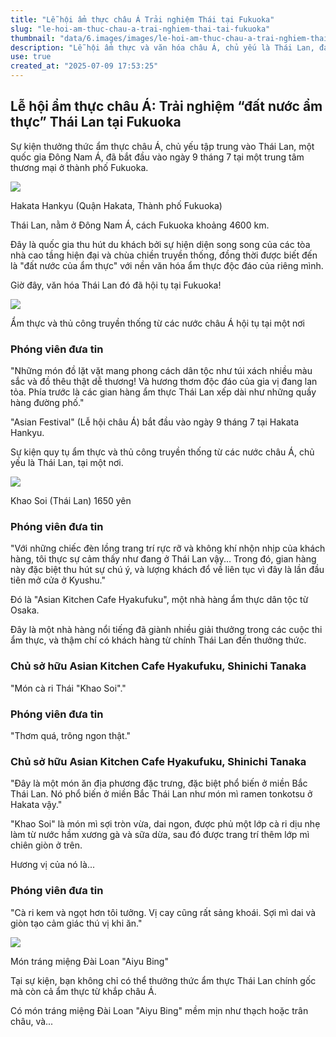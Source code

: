 ```yaml
---
title: "Lễ hội ẩm thực châu Á Trải nghiệm Thái tại Fukuoka"
slug: "le-hoi-am-thuc-chau-a-trai-nghiem-thai-tai-fukuoka"
thumbnail: "data/6.images/images/le-hoi-am-thuc-chau-a-trai-nghiem-thai-tai-fukuoka.webp"
description: "Lễ hội ẩm thực và văn hóa châu Á, chủ yếu là Thái Lan, đang diễn ra tại Fukuoka, Nhật Bản, mang đến trải nghiệm ẩm thực độc đáo và thủ công truyền thống."
use: true
created_at: "2025-07-09 17:53:25"
---
```


## Lễ hội ẩm thực châu Á: Trải nghiệm “đất nước ẩm thực” Thái Lan tại Fukuoka

Sự kiện thưởng thức ẩm thực châu Á, chủ yếu tập trung vào Thái Lan, một quốc gia Đông Nam Á, đã bắt đầu vào ngày 9 tháng 7 tại một trung tâm thương mại ở thành phố Fukuoka.

![](/images/20250709-90026268-tncv-001-2-view.webp)

Hakata Hankyu (Quận Hakata, Thành phố Fukuoka)

Thái Lan, nằm ở Đông Nam Á, cách Fukuoka khoảng 4600 km.

Đây là quốc gia thu hút du khách bởi sự hiện diện song song của các tòa nhà cao tầng hiện đại và chùa chiền truyền thống, đồng thời được biết đến là "đất nước của ẩm thực" với nền văn hóa ẩm thực độc đáo của riêng mình.

Giờ đây, văn hóa Thái Lan đó đã hội tụ tại Fukuoka!

![](/images/20250709-90026268-tncv-002-2-view.webp)

Ẩm thực và thủ công truyền thống từ các nước châu Á hội tụ tại một nơi

### Phóng viên đưa tin

"Những món đồ lặt vặt mang phong cách dân tộc như túi xách nhiều màu sắc và đồ thêu thật dễ thương! Và hương thơm độc đáo của gia vị đang lan tỏa. Phía trước là các gian hàng ẩm thực Thái Lan xếp dài như những quầy hàng đường phố."

"Asian Festival" (Lễ hội châu Á) bắt đầu vào ngày 9 tháng 7 tại Hakata Hankyu.

Sự kiện quy tụ ẩm thực và thủ công truyền thống từ các nước châu Á, chủ yếu là Thái Lan, tại một nơi.

![](/images/20250709-90026268-tncv-003-2-view.webp)

Khao Soi (Thái Lan) 1650 yên

### Phóng viên đưa tin

"Với những chiếc đèn lồng trang trí rực rỡ và không khí nhộn nhịp của khách hàng, tôi thực sự cảm thấy như đang ở Thái Lan vậy... Trong đó, gian hàng này đặc biệt thu hút sự chú ý, và lượng khách đổ về liên tục vì đây là lần đầu tiên mở cửa ở Kyushu."

Đó là "Asian Kitchen Cafe Hyakufuku", một nhà hàng ẩm thực dân tộc từ Osaka.

Đây là một nhà hàng nổi tiếng đã giành nhiều giải thưởng trong các cuộc thi ẩm thực, và thậm chí có khách hàng từ chính Thái Lan đến thưởng thức.

### Chủ sở hữu Asian Kitchen Cafe Hyakufuku, Shinichi Tanaka

"Món cà ri Thái "Khao Soi"."

### Phóng viên đưa tin

"Thơm quá, trông ngon thật."

### Chủ sở hữu Asian Kitchen Cafe Hyakufuku, Shinichi Tanaka

"Đây là một món ăn địa phương đặc trưng, đặc biệt phổ biến ở miền Bắc Thái Lan. Nó phổ biến ở miền Bắc Thái Lan như món mì ramen tonkotsu ở Hakata vậy."

"Khao Soi" là món mì sợi tròn vừa, dai ngon, được phủ một lớp cà ri dịu nhẹ làm từ nước hầm xương gà và sữa dừa, sau đó được trang trí thêm lớp mì chiên giòn ở trên.

Hương vị của nó là...

### Phóng viên đưa tin

"Cà ri kem và ngọt hơn tôi tưởng. Vị cay cũng rất sảng khoái. Sợi mì dai và giòn tạo cảm giác thú vị khi ăn."

![](/images/20250709-90026268-tncv-004-2-view.webp)

Món tráng miệng Đài Loan "Aiyu Bing"

Tại sự kiện, bạn không chỉ có thể thưởng thức ẩm thực Thái Lan chính gốc mà còn cả ẩm thực từ khắp châu Á.

Có món tráng miệng Đài Loan "Aiyu Bing" mềm mịn như thạch hoặc trân châu, và...